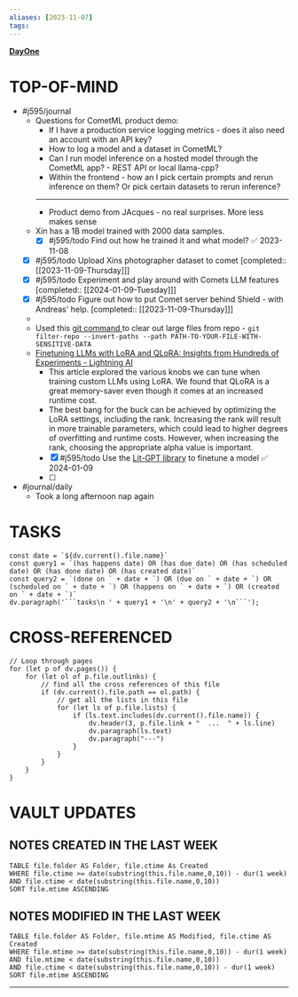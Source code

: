 ```yaml
---
aliases: [2023-11-07]
tags: 
---
```

**[DayOne](dayone://open?date=2023-11-07)**

# TOP-OF-MIND
- #j595/journal 
	- Questions for CometML product demo:
		- If I have a production service logging metrics - does it also need an account with an API key?
		- How to log a model and a dataset in CometML?
		- Can I run model inference on a hosted model through the CometML app? - REST API or local llama-cpp?
		- Within the frontend - how an I pick certain prompts and rerun inference on them? Or pick certain datasets to rerun inference?
		- ---
		- Product demo from JAcques - no real surprises. More less makes sense
	- Xin has a 1B model trained with 2000 data samples.
		- [x] #j595/todo Find out how he trained it and what model? ✅ 2023-11-08
	- [x] #j595/todo Upload Xins photographer dataset to comet [completed:: [[2023-11-09-Thursday]]]
	- [x] #j595/todo Experiment and play around with Comets LLM features [completed:: [[2024-01-09-Tuesday]]]
	- [x] #j595/todo Figure out how to put Comet server behind Shield - with Andreas' help. [completed:: [[2023-11-09-Thursday]]]
	- 
	- Used this [git command ](https://docs.github.com/en/authentication/keeping-your-account-and-data-secure/removing-sensitive-data-from-a-repository)to clear out large files from repo - `git filter-repo --invert-paths --path PATH-TO-YOUR-FILE-WITH-SENSITIVE-DATA`
	- [Finetuning LLMs with LoRA and QLoRA: Insights from Hundreds of Experiments - Lightning AI](https://lightning.ai/pages/community/lora-insights/#toc11)
		- This article explored the various knobs we can tune when training custom LLMs using LoRA. We found that QLoRA is a great memory-saver even though it comes at an increased runtime cost.
		- The best bang for the buck can be achieved by optimizing the LoRA settings, including the rank. Increasing the rank will result in more trainable parameters, which could lead to higher degrees of overfitting and runtime costs. However, when increasing the rank, choosing the appropriate alpha value is important. 
		- [x] #j595/todo Use the [Lit-GPT library](https://github.com/Lightning-AI/lit-gpt) to finetune a model ✅ 2024-01-09
		- [ ] 

- #journal/daily 
	- Took a long afternoon nap again

# TASKS
```dataviewjs
const date = `${dv.current().file.name}`
const query1 = `(has happens date) OR (has due date) OR (has scheduled date) OR (has done date) OR (has created date)`
const query2 = `(done on ` + date + `) OR (due on ` + date + `) OR (scheduled on ` + date + `) OR (happens on ` + date + `) OR (created on ` + date + `)`
dv.paragraph('```tasks\n ' + query1 + '\n' + query2 + '\n```');
```
# CROSS-REFERENCED 
```dataviewjs
// Loop through pages 
for (let p of dv.pages()) {
	for (let ol of p.file.outlinks) {
		// find all the cross references of this file
		if (dv.current().file.path == ol.path) {
			// get all the lists in this file
			for (let ls of p.file.lists) {
				if (ls.text.includes(dv.current().file.name)) {
					dv.header(3, p.file.link + "  ...  " + ls.line)
					dv.paragraph(ls.text)
					dv.paragraph("---")
				}
			}
		}
	}
}
```

# VAULT UPDATES
## NOTES CREATED IN THE LAST WEEK
``` dataview
TABLE file.folder AS Folder, file.ctime As Created
WHERE file.ctime >= date(substring(this.file.name,0,10)) - dur(1 week) AND file.ctime < date(substring(this.file.name,0,10))
SORT file.mtime ASCENDING
```

## NOTES MODIFIED IN THE LAST WEEK
``` dataview
TABLE file.folder AS Folder, file.mtime AS Modified, file.ctime AS Created
WHERE file.mtime >= date(substring(this.file.name,0,10)) - dur(1 week)
AND file.mtime < date(substring(this.file.name,0,10))
AND file.ctime < date(substring(this.file.name,0,10)) - dur(1 week)
SORT file.mtime ASCENDING
```
---
